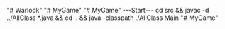 "# Warlock"
"# MyGame"
"# MyGame"
                            ---Start---
cd src && javac -d ../AllClass *.java && cd .. && java -classpath ./AllClass Main
"# MyGame" 
